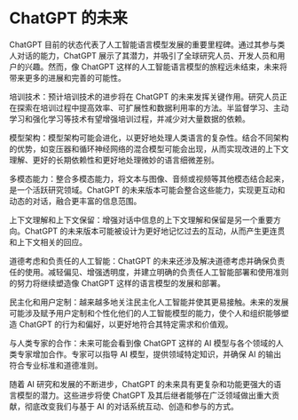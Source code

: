 



# ChatGPT 的未来



ChatGPT 目前的状态代表了人工智能语言模型发展的重要里程碑。通过其参与类人对话的能力，ChatGPT 展示了其潜力，并吸引了全球研究人员、开发人员和用户的兴趣。然而，像 ChatGPT 这样的人工智能语言模型的旅程远未结束，未来将带来更多的进展和完善的可能性。

培训技术：预计培训技术的进步将在 ChatGPT 的未来发挥关键作用。研究人员正在探索在培训过程中提高效率、可扩展性和数据利用率的方法。半监督学习、主动学习和强化学习等技术有望增强培训过程，并减少对大量数据的依赖。

模型架构：模型架构可能会进化，以更好地处理人类语言的复杂性。结合不同架构的优势，如变压器和循环神经网络的混合模型可能会出现，从而实现改进的上下文理解、更好的长期依赖性和更好地处理微妙的语言细微差别。

多模态能力：整合多模态能力，将文本与图像、音频或视频等其他模态结合起来，是一个活跃研究领域。ChatGPT 的未来版本可能会整合这些能力，实现更互动和动态的对话，融合更丰富的信息范围。

上下文理解和上下文保留：增强对话中信息的上下文理解和保留是另一个重要方向。ChatGPT 的未来版本可能被设计为更好地记忆过去的互动，从而产生更连贯和上下文相关的回应。

道德考虑和负责任的人工智能：ChatGPT 的未来还涉及解决道德考虑并确保负责任的使用。减轻偏见、增强透明度，并建立明确的负责任人工智能部署和使用准则的努力将继续塑造像 ChatGPT 这样的语言模型的发展和部署。

民主化和用户定制：越来越多地关注民主化人工智能并使其更易接触。未来的发展可能涉及赋予用户定制和个性化他们的人工智能模型的能力，使个人和组织能够塑造 ChatGPT 的行为和偏好，以更好地符合其特定需求和价值观。

与人类专家的合作：未来可能会看到像 ChatGPT 这样的 AI 模型与各个领域的人类专家增加合作。专家可以指导 AI 模型，提供领域特定知识，并确保 AI 的输出符合专业标准和道德准则。

随着 AI 研究和发展的不断进步，ChatGPT 的未来具有更复杂和功能更强大的语言模型的潜力。这些进步将使 ChatGPT 及其后继者能够在广泛领域做出重大贡献，彻底改变我们与基于 AI 的对话系统互动、创造和参与的方式。
